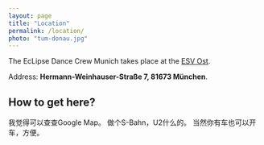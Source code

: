 ```yaml
---
layout: page
title: "Location"
permalink: /location/
photo: "tum-donau.jpg"
---
```

The EcLipse Dance Crew Munich takes place at the [ESV Ost](https://www.esv-muenchen-ost.de/esv/index.php).

Address: **Hermann-Weinhauser-Straße 7, 81673 München**.

## How to get here?
我觉得可以查查Google Map。
做个S-Bahn，U2什么的。
当然你有车也可以开车，方便。
